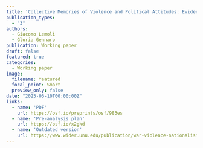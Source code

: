 ```yaml
---
title: 'Collective Memories of Violence and Political Attitudes: Evidence from a World War II Frontline'
publication_types:
  - "3"
authors:
  - Giacomo Lemoli
  - Gloria Gennaro
publication: Working paper
draft: false
featured: true
categories:
  - Working paper
image:
  filename: featured
  focal_point: Smart
  preview_only: false
date: "2025-06-10T00:00:00Z"
links:
  - name: 'PDF'
    url: https://osf.io/preprints/osf/983es
  - name: 'Pre-analysis plan'
    url: https://osf.io/x2gkd
  - name: 'Outdated version'
    url: https://www.wider.unu.edu/publication/war-violence-nationalism-and-party-support
---
```

